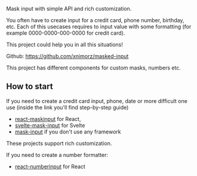 Mask input with simple API and rich customization.

You often have to create input for a credit card, phone number, birthday, etc. Each of this usecases requires to input value with some formatting (for example 0000-0000-000-0000 for credit card).

This project could help you in all this situations!

Github: https://github.com/xnimorz/masked-input

This project has different components for custom masks, numbers etc.

## How to start

If you need to create a credit card input, phone, date or more difficult one use (inside the link you'll find step-by-step guide)

- [react-maskinput](#section-react-maskinput) for React,
- [svelte-mask-input](https://github.com/xnimorz/svelte-mask-input) for Svelte
- [mask-input](https://github.com/xnimorz/vanilla-masked-input) if you don't use any framework

These projects support rich customization.

If you need to create a number formatter:

- [react-numberinput](#section-react-numberinput) for React
